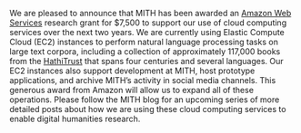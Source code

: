 We are pleased to announce that MITH has been awarded an [Amazon Web Services](http://aws.amazon.com/) research grant for \$7,500 to support our use of cloud computing services over the next two years. We are currently using Elastic Compute Cloud (EC2) instances to perform natural language processing tasks on large text corpora, including a collection of approximately 117,000 books from the [HathiTrust](http://www.hathitrust.org/) that spans four centuries and several languages. Our EC2 instances also support development at MITH, host prototype applications, and archive MITH’s activity in social media channels. This generous award from Amazon will allow us to expand all of these operations. Please follow the MITH blog for an upcoming series of more detailed posts about how we are using these cloud computing services to enable digital humanities research.